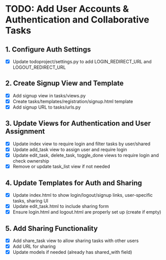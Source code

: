 # TODO: Add User Accounts & Authentication and Collaborative Tasks

## 1. Configure Auth Settings
- [x] Update todoproject/settings.py to add LOGIN_REDIRECT_URL and LOGOUT_REDIRECT_URL

## 2. Create Signup View and Template
- [x] Add signup view in tasks/views.py
- [x] Create tasks/templates/registration/signup.html template
- [x] Add signup URL to tasks/urls.py

## 3. Update Views for Authentication and User Assignment
- [x] Update index view to require login and filter tasks by user/shared
- [x] Update add_task view to assign user and require login
- [x] Update edit_task, delete_task, toggle_done views to require login and check ownership
- [x] Remove or update task_list view if not needed

## 4. Update Templates for Auth and Sharing
- [x] Update index.html to show login/logout/signup links, user-specific tasks, sharing UI
- [x] Update edit_task.html to include sharing form
- [x] Ensure login.html and logout.html are properly set up (create if empty)

## 5. Add Sharing Functionality
- [x] Add share_task view to allow sharing tasks with other users
- [x] Add URL for sharing
- [x] Update models if needed (already has shared_with field)
